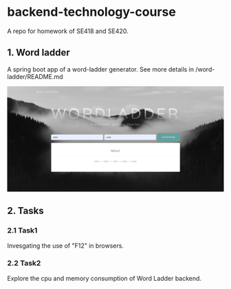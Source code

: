 # backend-technology-course
A repo for homework of SE418 and SE420.

## 1. Word ladder
A spring boot app of a word-ladder generator. See more details in /word-ladder/README.md

![result](./word-ladder/src/main/resources/static/img/result.png)

## 2. Tasks
### 2.1 Task1
Invesgating the use of "F12" in browsers.

### 2.2 Task2

Explore the cpu and memory consumption of Word Ladder backend.

